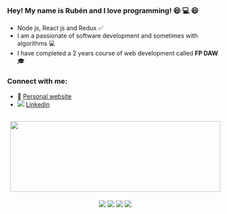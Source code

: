 ### Hey! My name is Rubén and I love programming! 😆 💻 😆  

- Node js, React js and Redux ✅
- I am a passionate of software development and sometimes with algorithms 💻
- I have completed a 2 years course of web development called <strong>FP DAW</strong> 🎓 

### Connect with me:


- 🔗 <a href="http://miyazje.github.io/">Personal website</a>
- <img src="https://img.icons8.com/android/24/000000/linkedin.png"/> <a href="https://www.linkedin.com/in/rub%C3%A9n-saiz-serrano-08b470177/"> Linkedin</a>

<br />
<div align="center">
  <img width="490" height="165" src="https://github-readme-stats.vercel.app/api?username=MiYazJE&show_icons=true&theme=radical"/>

  <p style="margin-top: 20px" align="center">
  <img src="http://views.whatilearened.today/views/github/MiYazJE/views.svg"/>
  <a href="https://github.com/MiYazJE/"><img src="https://img.shields.io/github/followers/MrStanDu33?color=%234CC61E&label=GitHub%20Followers%20%3A"/></a>
  <img src="https://img.shields.io/badge/Front End-React.js-42b883"/>
  <img src="https://img.shields.io/badge/Back End-Nodejs-f55247"/>
  </p>
</div>


